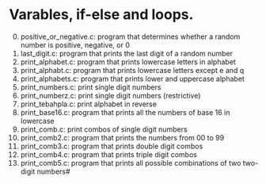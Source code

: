 # Varables, if-else and loops.

0. positive_or_negative.c: program that determines whether a random number is positive, negative, or 0
1. last_digit.c: program that prints the last digit of a random number
2. print_alphabet.c: program that prints lowercase letters in alphabet
4. print_alphabt.c: program that prints lowercase letters except e and q
3. print_alphabets.c: program that prints lower and uppercase alphabet
5. print_numbers.c: print single digit numbers
6. print_numberz.c: print single digit numbers (restrictive)
7. print_tebahpla.c: print alphabet in reverse
8. print_base16.c: program that prints all the numbers of base 16 in lowercase
9. print_comb.c: print combos of single digit numbers
10. print_comb2.c: program that prints the numbers from 00 to 99
100. print_comb3.c: program that prints double digit combos
101. print_comb4.c: program that prints triple digit combos
102. print_comb5.c: program that prints all possible combinations of two two-digit numbers#
